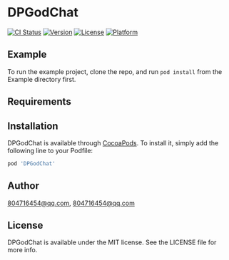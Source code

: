 # DPGodChat

[![CI Status](https://img.shields.io/travis/804716454@qq.com/DPGodChat.svg?style=flat)](https://travis-ci.org/804716454@qq.com/DPGodChat)
[![Version](https://img.shields.io/cocoapods/v/DPGodChat.svg?style=flat)](https://cocoapods.org/pods/DPGodChat)
[![License](https://img.shields.io/cocoapods/l/DPGodChat.svg?style=flat)](https://cocoapods.org/pods/DPGodChat)
[![Platform](https://img.shields.io/cocoapods/p/DPGodChat.svg?style=flat)](https://cocoapods.org/pods/DPGodChat)

## Example

To run the example project, clone the repo, and run `pod install` from the Example directory first.

## Requirements

## Installation

DPGodChat is available through [CocoaPods](https://cocoapods.org). To install
it, simply add the following line to your Podfile:

```ruby
pod 'DPGodChat'
```

## Author

804716454@qq.com, 804716454@qq.com

## License

DPGodChat is available under the MIT license. See the LICENSE file for more info.
